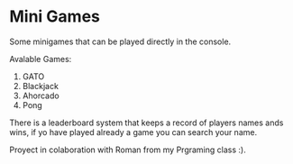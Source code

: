 # Mini Games
Some minigames that can be played directly in the console.

Avalable Games:
1. GATO
2. Blackjack
3. Ahorcado
4. Pong

There is a leaderboard system that keeps a record of players names ands wins, if yo have played already a game you can search your name.

Proyect in colaboration with Roman from my Prgraming class :).
